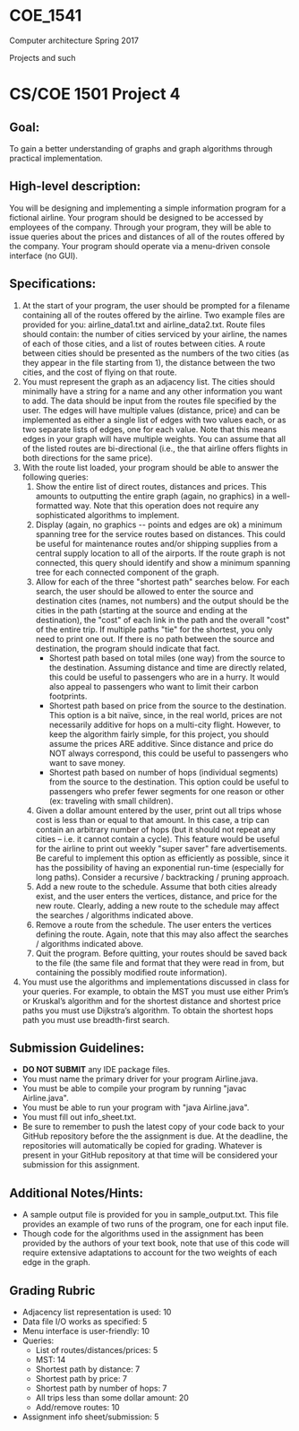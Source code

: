 # COE_1541
Computer architecture 
Spring 2017 

Projects and such 
# CS/COE 1501 Project 4

## Goal:
To gain a better understanding of graphs and graph algorithms through practical implementation.

## High-level description:
You will be designing and implementing a simple information program for a fictional airline.
Your program should be designed to be accessed by employees of the company.
Through your program, they will be able to issue queries about the prices and distances of all of the routes offered by the company.
Your program should operate via a menu-driven console interface (no GUI).

## Specifications:
1. At the start of your program, the user should be prompted for a filename containing all of the routes offered by the airline. Two example files are provided for you:  airline_data1.txt and airline_data2.txt.  Route files should contain:  the number of cities serviced by your airline, the names of each of those cities, and a list of routes between cities.  A route between cities should be presented as the numbers of the two cities (as they appear in the file starting from 1), the distance between the two cities, and the cost of flying on that route.
1. You must represent the graph as an adjacency list. The cities should minimally have a string for a name and any other information you want to add. The data should be input from the routes file specified by the user. The edges will have multiple values (distance, price) and can be implemented as either a single list of edges with two values each, or as two separate lists of edges, one for each value. Note that this means edges in your graph will have multiple weights. You can assume that all of the listed routes are bi-directional (i.e., the that airline offers flights in both directions for the same price).
1. With the route list loaded, your program should be able to answer the following queries:
	1. Show the entire list of direct routes, distances and prices. This amounts to outputting the entire graph (again, no graphics) in a well-formatted way. Note that this operation does not require any sophisticated algorithms to implement.
	1. Display (again, no graphics -- points and edges are ok) a minimum spanning tree for the service routes based on distances. This could be useful for maintenance routes and/or shipping supplies from a central supply location to all of the airports. If the route graph is not connected, this query should identify and show a minimum spanning tree for each connected component of the graph.
	1. Allow for each of the three "shortest path" searches below. For each search, the user should be allowed to enter the source and destination cites (names, not numbers) and the output should be the cities in the path (starting at the source and ending at the destination), the "cost" of each link in the path and the overall "cost" of the entire trip. If multiple paths "tie" for the shortest, you only need to print one out. If there is no path between the source and destination, the program should indicate that fact.
		* Shortest path based on total miles (one way) from the source to the destination. Assuming distance and time are directly related, this could be useful to passengers who are in a hurry. It would also appeal to passengers who want to limit their carbon footprints.
		* Shortest path based on price from the source to the destination. This option is a bit naïve, since, in the real world, prices are not necessarily additive for hops on a multi-city flight. However, to keep the algorithm fairly simple, for this project, you should assume the prices ARE additive. Since distance and price do NOT always correspond, this could be useful to passengers who want to save money.
		* Shortest path based on number of hops (individual segments) from the source to the destination. This option could be useful to passengers who prefer fewer segments for one reason or other (ex: traveling with small children).
	1. Given a dollar amount entered by the user, print out all trips whose cost is less than or equal to that amount. In this case, a trip can contain an arbitrary number of hops (but it should not repeat any cities – i.e. it cannot contain a cycle). This feature would be useful for the airline to print out weekly "super saver" fare advertisements. Be careful to implement this option as efficiently as possible, since it has the possibility of having an exponential run-time (especially for long paths). Consider a recursive / backtracking / pruning approach.
	1. Add a new route to the schedule. Assume that both cities already exist, and the user enters the vertices, distance, and price for the new route. Clearly, adding a new route to the schedule may affect the searches / algorithms indicated above.
	1. Remove a route from the schedule.  The user enters the vertices defining the route. Again, note that this may also affect the searches / algorithms indicated above.
	1. Quit the program. Before quitting, your routes should be saved back to the file (the same file and format that they were read in from, but containing the possibly modified route information).
1. You must use the algorithms and implementations discussed in class for your queries. For example, to obtain the MST you must use either Prim’s or Kruskal’s algorithm and for the shortest distance and shortest price paths you must use Dijkstra’s algorithm. To obtain the shortest hops path you must use breadth-first search.

## Submission Guidelines:
* **DO NOT SUBMIT** any IDE package files.
* You must name the primary driver for your program Airline.java.
* You must be able to compile your program by running "javac Airline.java".
* You must be able to run your program with "java Airline.java".
* You must fill out info_sheet.txt.
* Be sure to remember to push the latest copy of your code back to your GitHub repository before the the assignment is due.  At the deadline, the repositories will automatically be copied for grading.  Whatever is present in your GitHub repository at that time will be considered your submission for this assignment.

## Additional Notes/Hints:
* A sample output file is provided for you in sample_output.txt.  This file provides an example of two runs of the program, one for each input file.
* Though code for the algorithms used in the assignment has been provided by the authors of your text book, note that use of this code will require extensive adaptations to account for the two weights of each edge in the graph.

## Grading Rubric
*  Adjacency list representation is used:  10
*  Data file I/O works as specified:  5
*  Menu interface is user-friendly:  10
*  Queries:
	* List of routes/distances/prices:  5
	* MST:  14
	* Shortest path by distance:  7
	* Shortest path by price:  7
	* Shortest path by number of hops:  7
	* All trips less than some dollar amount:  20
	* Add/remove routes:  10
*  Assignment info sheet/submission:  5

